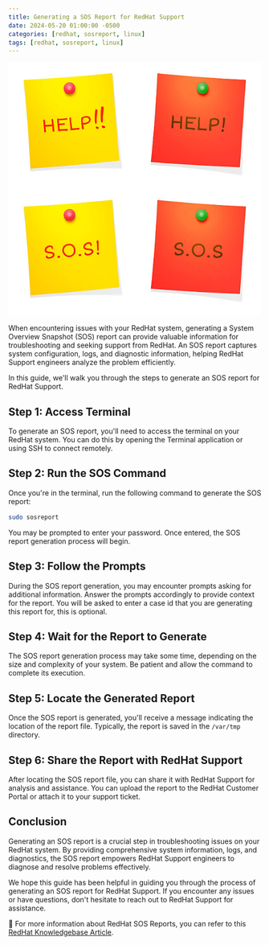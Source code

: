 ```yaml
---
title: Generating a SOS Report for RedHat Support
date: 2024-05-20 01:00:00 -0500
categories: [redhat, sosreport, linux]
tags: [redhat, sosreport, linux]
---
```


![Generating a SOS Report for RedHat Support](/assets/img/posts/2024/generating_redhat_sos_report/generating_redhat_sos_report.jpg)


When encountering issues with your RedHat system, generating a System Overview Snapshot (SOS) report can provide valuable information for troubleshooting and seeking support from RedHat. An SOS report captures system configuration, logs, and diagnostic information, helping RedHat Support engineers analyze the problem efficiently.

In this guide, we'll walk you through the steps to generate an SOS report for RedHat Support.

## Step 1: Access Terminal

To generate an SOS report, you'll need to access the terminal on your RedHat system. You can do this by opening the Terminal application or using SSH to connect remotely.

## Step 2: Run the SOS Command

Once you're in the terminal, run the following command to generate the SOS report:

```bash
sudo sosreport
```

You may be prompted to enter your password. Once entered, the SOS report generation process will begin.

## Step 3: Follow the Prompts
During the SOS report generation, you may encounter prompts asking for additional information. Answer the prompts accordingly to provide context for the report. You will be asked to enter a case id that you are generating this report for, this is optional.

## Step 4: Wait for the Report to Generate
The SOS report generation process may take some time, depending on the size and complexity of your system. Be patient and allow the command to complete its execution.

## Step 5: Locate the Generated Report
Once the SOS report is generated, you'll receive a message indicating the location of the report file. Typically, the report is saved in the `/var/tmp` directory.

## Step 6: Share the Report with RedHat Support
After locating the SOS report file, you can share it with RedHat Support for analysis and assistance. You can upload the report to the RedHat Customer Portal or attach it to your support ticket.

## Conclusion
Generating an SOS report is a crucial step in troubleshooting issues on your RedHat system. By providing comprehensive system information, logs, and diagnostics, the SOS report empowers RedHat Support engineers to diagnose and resolve problems effectively.

We hope this guide has been helpful in guiding you through the process of generating an SOS report for RedHat Support. If you encounter any issues or have questions, don't hesitate to reach out to RedHat Support for assistance.


📝 For more information about RedHat SOS Reports, you can refer to this [RedHat Knowledgebase Article](https://access.redhat.com/solutions/3592). 